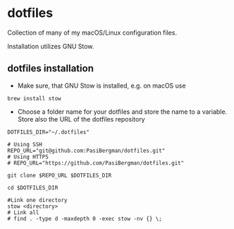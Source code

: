 # dotfiles

Collection of many of my macOS/Linux configuration files.

Installation utilizes GNU Stow.

## dotfiles installation

- Make sure, that GNU Stow is installed, e.g. on macOS use

```shell
brew install stow
```

- Choose a folder name for your dotfiles and store the name to a variable.
  Store also the URL of the dotfiles repository

```shell
DOTFILES_DIR="~/.dotfiles"

# Using SSH
REPO_URL="git@github.com:PasiBergman/dotfiles.git"
# Using HTTPS
# REPO_URL="https://github.com/PasiBergman/dotfiles.git"

git clone $REPO_URL $DOTFILES_DIR

cd $DOTFILES_DIR

#Link one directory
stow <directory>
# Link all
# find . -type d -maxdepth 0 -exec stow -nv {} \;


```
